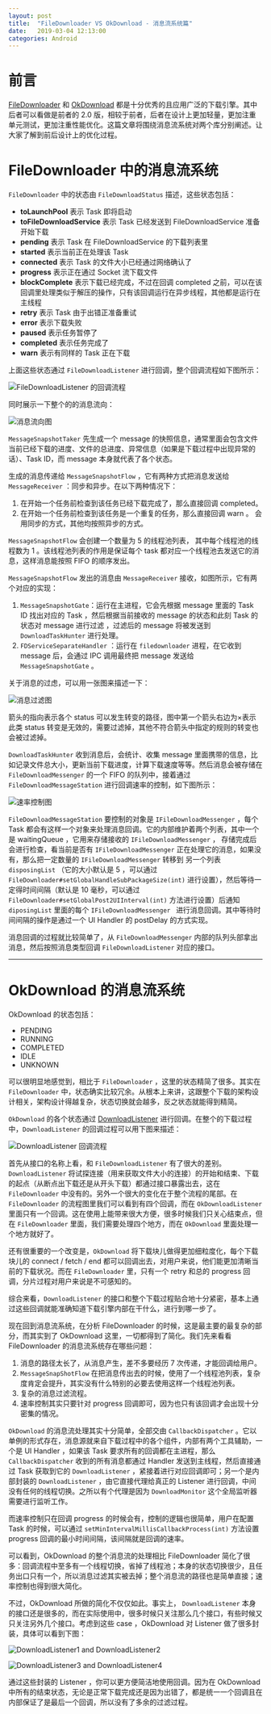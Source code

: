 ```yaml
---
layout: post
title:  "FileDownloader VS OkDownload - 消息流系统篇"
date:   2019-03-04 12:13:00
categories: Android
---
```


# 前言
[FileDownloader](https://github.com/lingochamp/FileDownloader) 和 [OkDownload](https://github.com/lingochamp/okdownload) 都是十分优秀的且应用广泛的下载引擎。其中后者可以看做是前者的 2.0 版，相较于前者，后者在设计上更加轻量，更加注重单元测试，更加注重性能优化。这篇文章将围绕消息流系统对两个库分别阐述。让大家了解到前后设计上的优化过程。

# FileDownloader 中的消息流系统

`FileDownloader` 中的状态由 `FileDownloadStatus` 描述，这些状态包括：

* __toLaunchPool__ 表示 Task 即将启动
* __toFileDownloadService__ 表示 Task 已经发送到 FileDownloadService 准备开始下载
* __pending__ 表示 Task 在 FileDownloadService 的下载列表里
* __started__ 表示当前正在处理该 Task
* __connected__ 表示 Task 的文件大小已经通过网络确认了
* __progress__ 表示正在通过 Socket 流下载文件
* __blockComplete__ 表示下载已经完成，不过在回调 completed 之前，可以在该回调里处理类似于解压的操作，只有该回调运行在异步线程，其他都是运行在主线程
* __retry__ 表示 Task 由于出错正准备重试
* __error__ 表示下载失败
* __paused__ 表示任务暂停了
* __completed__ 表示任务完成了
* __warn__ 表示有同样的 Task 正在下载

上面这些状态通过 `FileDownloadListener` 进行回调，整个回调流程如下图所示：

![FileDownloadListener 的回调流程](http://upload-images.jianshu.io/upload_images/219854-f79419c81782f51a?imageMogr2/auto-orient/strip%7CimageView2/2/w/1240)

同时展示一下整个的的消息流向：

![消息流向图](http://upload-images.jianshu.io/upload_images/219854-86b444ac4166491c?imageMogr2/auto-orient/strip%7CimageView2/2/w/1240) 

`MessageSnapshotTaker` 先生成一个 message 的快照信息，通常里面会包含文件当前已经下载的进度、文件的总进度、异常信息（如果是下载过程中出现异常的话）、Task ID，而 message 本身就代表了各个状态。

生成的消息传递给 `MessageSnapshotFlow` ，它有两种方式把消息发送给 `MessageReceiver` ：同步和异步。在以下两种情况下：
1. 在开始一个任务前检查到该任务已经下载完成了，那么直接回调 completed。
2. 在开始一个任务前检查到该任务是一个重复的任务，那么直接回调 warn 。
会用同步的方式，其他均按照异步的方式。

`MessageSnapshotFlow` 会创建一个数量为 5 的线程池列表， 其中每个线程池的线程数为 1 。该线程池列表的作用是保证每个 task 都对应一个线程池去发送它的消息，这样消息能按照 FIFO 的顺序发出。

`MessageSnapshotFlow` 发出的消息由 `MessageReceiver` 接收，如图所示，它有两个对应的实现：
1. `MessageSnapshotGate`：运行在主进程，它会先根据 message 里面的 Task ID 找出对应的 Task ，然后根据当前接收的 message 的状态和此刻 Task 的状态对 message 进行过滤 ，过滤后的 message 将被发送到 `DownloadTaskHunter` 进行处理。
2. `FDServiceSeparateHandler` ：运行在 `filedownloader` 进程，在它收到 message 后，会通过 IPC 调用最终把 message 发送给 `MessageSnapshotGate` 。

关于消息的过虑，可以用一张图来描述一下：

![消息过滤图](http://upload-images.jianshu.io/upload_images/219854-93c9f8e6642ae391?imageMogr2/auto-orient/strip%7CimageView2/2/w/1240)

箭头的指向表示各个 status 可以发生转变的路径，图中第一个箭头右边为×表示此类 status 转变是无效的，需要过滤掉，其他不符合箭头中指定的规则的转变也会被过滤掉。

`DownloadTaskHunter` 收到消息后，会统计、收集 message 里面携带的信息，比如记录文件总大小，更新当前下载进度，计算下载速度等等。然后消息会被存储在 `FileDownloadMessenger`  的一个  FIFO 的队列中，接着通过 `FileDownloadMessageStation` 进行回调速率的控制，如下图所示：

![速率控制图](http://upload-images.jianshu.io/upload_images/219854-a7f8ae80e240ab9d?imageMogr2/auto-orient/strip%7CimageView2/2/w/1240)

`FileDownloadMessageStation` 要控制的对象是 `IFileDownloadMessenger` ，每个 Task 都会有这样一个对象来处理消息回调。它的内部维护着两个列表，其中一个是 waitingQueue ，它用来存储接收的 `IFileDownloadMessenger` ，
存储完成后会进行检查，看当前是否有 `IFileDownloadMessenger` 正在处理它的消息，如果没有，那么把一定数量的 `IFileDownloadMessenger` 转移到  另一个列表 `disposingList` （它的大小默认是 5 ，可以通过 `FileDownloader#setGlobalHandleSubPackageSize(int)` 进行设置），然后等待一定得时间间隔（默认是 10 毫秒，可以通过 `FileDownloader#setGlobalPost2UIInterval(int)` 方法进行设置）后通知 `diposingList` 里面的每个 `IFileDownloadMessenger ` 进行消息回调。其中等待时间间隔的操作是通过一个 UI Handler 的 postDelay 的方式实现。

消息回调的过程就比较简单了，从 `FileDownloadMessenger` 内部的队列头部拿出消息，然后按照消息类型回调 `FileDownloadListener` 对应的接口。

---

# OkDownload 的消息流系统

OkDownload 的状态包括：
* PENDING
* RUNNING
* COMPLETED
* IDLE
* UNKNOWN

可以很明显地感觉到，相比于 `FileDownloader` ，这里的状态精简了很多。其实在 `FileDownloader` 中，状态确实比较冗余。从根本上来讲，这跟整个下载的架构设计相关，架构设计得越复杂，状态切换就会越多，反之状态就能得到精简。

`OkDownload` 的各个状态通过 [DownloadListener](https://github.com/lingochamp/okdownload/blob/master/okdownload/src/main/java/com/liulishuo/okdownload/DownloadListener.java) 进行回调。在整个的下载过程中，`DownloadListener` 的回调过程可以用下图来描述：

![DownloadListener 回调流程](http://upload-images.jianshu.io/upload_images/219854-9b4f4ac84f20936d?imageMogr2/auto-orient/strip%7CimageView2/2/w/1240)

首先从接口的名称上看，和 `FileDownloadListener` 有了很大的差别。 `DownloadListener` 将试探连接（用来获取文件大小的连接）的开始和结束、下载的起点（从断点出下载还是从开头下载）都通过接口暴露出去，这在 `FileDownloader` 中没有的。另外一个很大的变化在于整个流程的尾部。在 `FileDownloader` 的流程图里我们可以看到有四个回调，而在 `OkDownloadListener` 里面只有一个回调。这在使用上能带来很大方便，很多时候我们只关心结束点，但在 `FileDownloader` 里面，我们需要处理四个地方，而在 `OkDownload` 里面处理一个地方就好了。

还有很重要的一个改变是，`OkDownload` 将下载块儿做得更加细粒度化，每个下载块儿的 connect / fetch / end 都可以回调出去，对用户来说，他们能更加清晰当前的下载状况。而在 `FileDownloader` 里，只有一个 retry 和总的 progress 回调，分片过程对用户来说是不可感知的。

综合来看，`DownloadListener` 的接口和整个下载过程贴合地十分紧密，基本上通过这些回调就能准确知道下载引擎内部在干什么，进行到哪一步了。

现在回到消息流系统，在分析 FileDownloader 的时候，这是最主要的最复杂的部分，而其实到了 OkDownload 这里，一切都得到了简化。我们先来看看 FileDownloader 的消息流系统存在哪些问题：
1. 消息的路径太长了，从消息产生，差不多要经历 7 次传递，才能回调给用户。
2. `MessageSnapShotFlow` 在把消息传出去的时候，使用了一个线程池列表，复杂度肯定会提升，其实没有什么特别的必要去使用这样一个线程池列表。
3. 复杂的消息过滤流程。
4. 速率控制其实只要针对 progress 回调即可，因为也只有该回调才会出现十分密集的情况。

 `OkDownload` 的消息流处理其实十分简单，全部交由 `CallbackDispatcher` 。它以单例的形式存在，消息源就来自下载过程中的各个组件，内部有两个工具辅助，一个是 UI Handler ，如果该 Task 要求所有的回调都在主进程，那么 `CallbackDispatcher` 收到的所有消息都通过 Handler 发送到主线程，然后直接通过 Task 获取到它的 `DownloadListener` ，紧接着进行对应回调即可；另一个是内部封装的 `DownloadListener` ，由它直接代理给真正的 Listener 进行回调，中间没有任何的线程切换。之所以有个代理是因为 `DownloadMonitor` 这个全局监听器需要进行监听工作。

而速率控制只在回调 progress 的时候会有，控制的逻辑也很简单，用户在配置 Task 的时候，可以通过 `setMinIntervalMillisCallbackProcess(int)` 方法设置 progress 回调的最小时间间隔，该间隔就是回调的速率。

可以看到，OkDownload 的整个消息流的处理相比 FileDownloader 简化了很多：回调流程中至多有一个线程切换，省掉了线程池；本身的状态切换很少，且任务出口只有一个，所以消息过滤其实被去掉；整个消息流的路径也是简单直接；速率控制也得到很大简化。

不过，OkDownload 所做的简化不仅仅如此。事实上， `DownloadListener` 本身的接口还是很多的，而在实际使用中，很多时候只关注那么几个接口，有些时候又只关注另外几个接口。考虑到这些 case ，OkDownload  对 Listener 做了很多封装，具体可以看到下图：

![DownloadListener1 and DownloadListener2](http://upload-images.jianshu.io/upload_images/219854-9bec5f2809578f06?imageMogr2/auto-orient/strip%7CimageView2/2/w/1240)

![DownloadListener3 and DownloadListener4](http://upload-images.jianshu.io/upload_images/219854-b951a1617244c96b?imageMogr2/auto-orient/strip%7CimageView2/2/w/1240)

通过这些封装的 Listener ，你可以更方便简洁地使用回调。因为在 OkDownload 中所有的结束状态，无论是正常下载完成还是因为出错了，都是统一一个回调且在内部保证了是最后一个回调，所以没有了多余的过滤过程。
